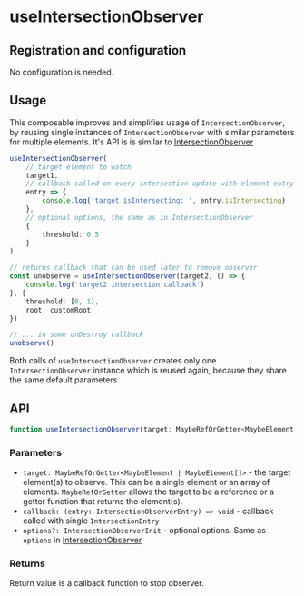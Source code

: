 # useIntersectionObserver

## Registration and configuration

No configuration is needed.

## Usage

This composable improves and simplifies usage of `IntersectionObserver`, by reusing single instances of `IntersectionObserver` with similar parameters for multiple elements. It's API is is similar to [IntersectionObserver](https://developer.mozilla.org/en-US/docs/Web/API/IntersectionObserver/IntersectionObserver)

```ts
useIntersectionObserver(
	// target element to watch
	target1,
	// callback called on every intersection update with element entry
	entry => {
		console.log('target isIntersecting: ', entry.isIntersecting)
	},
	// optional options, the same as in IntersectionObserver
	{
		threshold: 0.5
	}
)

// returns callback that can be used later to remove observer
const unobserve = useIntersectionObserver(target2, () => {
	console.log('target2 intersection callback')
}, {
	threshold: [0, 1],
	root: customRoot
})

// ... in some onDestroy callback
unobserve()
```

<!-- TMP -->
Both calls of `useIntersectionObserver` creates only one `IntersectionObserver` instance which is reused again, because they share the same default parameters.

## API

```ts
function useIntersectionObserver(target: MaybeRefOrGetter<MaybeElement | MaybeElement[]>, callback: (entry: IntersectionObserverEntry) => void, options?: IntersectionObserverInit): () => void;
```

### Parameters

 - `target: MaybeRefOrGetter<MaybeElement | MaybeElement[]>` - the target element(s) to observe. This can be a single element or an array of elements. `MaybeRefOrGetter` allows the target to be a reference or a getter function that returns the element(s).
 - `callback: (entry: IntersectionObserverEntry) => void` - callback called with single `IntersectionEntry`
 - `options?: IntersectionObserverInit` - optional options. Same as `options` in [IntersectionObserver](https://developer.mozilla.org/en-US/docs/Web/API/IntersectionObserver/IntersectionObserver#parameters)

### Returns

Return value is a callback function to stop observer.
